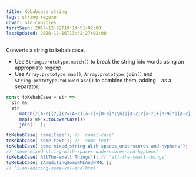 ```yaml
---
title: Kebabcase string
tags: string,regexp
cover: old-consoles
firstSeen: 2017-12-22T19:14:51+02:00
lastUpdated: 2020-12-16T13:42:27+02:00
---
```


Converts a string to kebab case.

- Use `String.prototype.match()` to break the string into words using an appropriate regexp.
- Use `Array.prototype.map()`, `Array.prototype.join()` and `String.prototype.toLowerCase()` to combine them, adding `-` as a separator.

```js
const toKebabCase = str =>
  str &&
  str
    .match(/[A-Z]{2,}(?=[A-Z][a-z]+[0-9]*|\b)|[A-Z]?[a-z]+[0-9]*|[A-Z]|[0-9]+/g)
    .map(x => x.toLowerCase())
    .join('-');
```

```js
toKebabCase('camelCase'); // 'camel-case'
toKebabCase('some text'); // 'some-text'
toKebabCase('some-mixed_string With spaces_underscores-and-hyphens');
// 'some-mixed-string-with-spaces-underscores-and-hyphens'
toKebabCase('AllThe-small Things'); // 'all-the-small-things'
toKebabCase('IAmEditingSomeXMLAndHTML');
// 'i-am-editing-some-xml-and-html'
```
